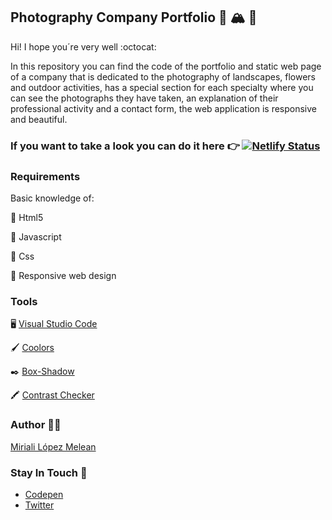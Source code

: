 ## Photography Company Portfolio :camera_flash: :mountain_snow: :open_file_folder:

Hi! I hope you´re very well :octocat:

In this repository you can find the code of the portfolio and static web page of a company that is dedicated to the photography of landscapes, flowers and outdoor activities, has a special section for each specialty where you can see the photographs they have taken, an explanation of their professional activity and a contact form, the web application is responsive and beautiful.

### If you want to take a look you can do it here :point_right:  [![Netlify Status](https://api.netlify.com/api/v1/badges/13451527-6c14-42a8-a0bb-4b6bf7734188/deploy-status)](https://hogwartsquiz.netlify.app/)

### Requirements

Basic knowledge of:

:star2: Html5

:star2: Javascript

:star2: Css

:star2: Responsive web design

### Tools
:desktop_computer:  [Visual Studio Code](https://code.visualstudio.com/) 

:paintbrush:  [Coolors](https://coolors.co/) 

:black_nib:  [Box-Shadow](https://codepen.io/sdthornton/pen/wBZdXq) 

:crayon:  [Contrast Checker](https://webaim.org/resources/contrastchecker/) 

### Author :woman_technologist:
[Miriali López Melean](https://github.com/Miriali) 

### Stay In Touch :purple_heart:
- [Codepen](https://codepen.io/Miriali) 
- [Twitter](https://twitter.com/miriali_dev)
